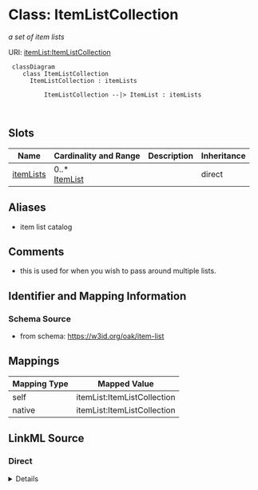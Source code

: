 # Class: ItemListCollection


_a set of item lists_





URI: [itemList:ItemListCollection](https://w3id.org/linkml/item-list/ItemListCollection)



```{mermaid}
 classDiagram
    class ItemListCollection
      ItemListCollection : itemLists
        
          ItemListCollection --|> ItemList : itemLists
        
      
```




<!-- no inheritance hierarchy -->


## Slots

| Name | Cardinality and Range | Description | Inheritance |
| ---  | --- | --- | --- |
| [itemLists](itemLists.md) | 0..* <br/> [ItemList](ItemList.md) |  | direct |







## Aliases


* item list catalog



## Comments

* this is used for when you wish to pass around multiple lists.

## Identifier and Mapping Information







### Schema Source


* from schema: https://w3id.org/oak/item-list





## Mappings

| Mapping Type | Mapped Value |
| ---  | ---  |
| self | itemList:ItemListCollection |
| native | itemList:ItemListCollection |





## LinkML Source

<!-- TODO: investigate https://stackoverflow.com/questions/37606292/how-to-create-tabbed-code-blocks-in-mkdocs-or-sphinx -->

### Direct

<details>
```yaml
name: ItemListCollection
description: a set of item lists
comments:
- this is used for when you wish to pass around multiple lists.
from_schema: https://w3id.org/oak/item-list
aliases:
- item list catalog
attributes:
  itemLists:
    name: itemLists
    from_schema: https://w3id.org/oak/item-list
    rank: 1000
    multivalued: true
    range: ItemList
    inlined: true

```
</details>

### Induced

<details>
```yaml
name: ItemListCollection
description: a set of item lists
comments:
- this is used for when you wish to pass around multiple lists.
from_schema: https://w3id.org/oak/item-list
aliases:
- item list catalog
attributes:
  itemLists:
    name: itemLists
    from_schema: https://w3id.org/oak/item-list
    rank: 1000
    multivalued: true
    alias: itemLists
    owner: ItemListCollection
    domain_of:
    - ItemListCollection
    range: ItemList
    inlined: true

```
</details>